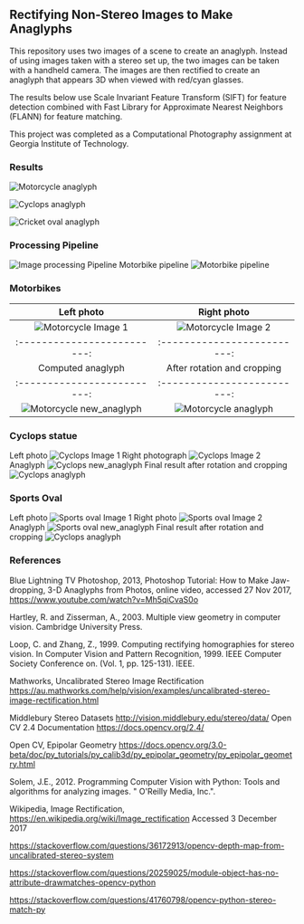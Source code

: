 ## Rectifying Non-Stereo Images to Make Anaglyphs

This repository uses two images of a scene to create an anaglyph.  Instead of using images taken with a stereo set up, the two images can be taken with a handheld camera.  The images are then rectified to create an anaglyph that appears 3D when viewed with red/cyan glasses.

The results below use Scale Invariant Feature Transform (SIFT) for feature detection combined with Fast Library for Approximate Nearest Neighbors (FLANN) for feature matching.

This project was completed as a Computational Photography assignment at Georgia Institute of Technology.

### Results
![Motorcycle anaglyph](images/final_cropped_images/cropped_motorbike.jpg "Motorcycle anaglyph")

![Cyclops anaglyph](images/final_cropped_images/cropped_cyclops.jpg "Cyclops anaglyph")

![Cricket oval anaglyph](images/final_cropped_images/cropped_oval.jpg "Cricket oval anaglyph")

### Processing Pipeline
![Image processing Pipeline](images/md/image_processing_pipeline.png "Image processing pipeline")
Motorbike pipeline
![Motorbike pipeline](images/md/motorbike_processing.png "Motorbike image processsing")




### Motorbikes

Left photo            |  Right photo
:-------------------------:|:-------------------------:
![Motorcycle Image 1](images/source/motorbike/image1_small.jpg "Motorcycle picture 1") | ![Motorcycle Image 2](images/source/motorbike/image2_small.jpg "Motorcycle picture 2") 
:-------------------------:|:-------------------------:
Computed anaglyph            |  After rotation and cropping
:-------------------------:|:-------------------------:
![Motorcycle new_anaglyph](images/output/motorbike/anaglyph_new.jpg "Motorcycle anaglyph") | ![Motorcycle anaglyph](images/final_cropped_images/cropped_motorbike.jpg "Motorcycle anaglyph")


### Cyclops statue
Left photo
![Cyclops Image 1](images/source/cyclops/image1_small.jpg "Cyclops picture 1")
Right photograph
![Cyclops Image 2](images/source/cyclops/image2_small.jpg "Cyclops picture 2")
Anaglyph
![Cyclops new_anaglyph](images/output/cyclops/anaglyph_new.jpg "Cyclops anaglyph")
Final result after rotation and cropping
![Cyclops anaglyph](images/final_cropped_images/cropped_cyclops.jpg "Cyclops anaglyph")

### Sports Oval
Left photo
![Sports oval Image 1](images/source/oval/image1_small.jpg "Oval picture 1")
Right photo
![Sports oval Image 2](images/source/oval/image2_small.jpg "Oval picture 2")
Anaglyph
![Sports oval new_anaglyph](images/output/oval/anaglyph_new.jpg "Oval anaglyph")
Final result after rotation and cropping
![Cyclops anaglyph](images/final_cropped_images/cropped_oval.jpg "Oval anaglyph")

### References

Blue Lightning TV Photoshop, 2013, Photoshop Tutorial: How to Make Jaw-dropping, 3-D Anaglyphs from Photos, online video, accessed 27 Nov 2017, https://www.youtube.com/watch?v=Mh5qiCvaS0o

Hartley, R. and Zisserman, A., 2003. Multiple view geometry in computer vision. Cambridge University Press.

Loop, C. and Zhang, Z., 1999. Computing rectifying homographies for stereo vision. In Computer Vision and Pattern Recognition, 1999. IEEE Computer Society Conference on. (Vol. 1, pp. 125-131). IEEE.

Mathworks, Uncalibrated Stereo Image Rectification https://au.mathworks.com/help/vision/examples/uncalibrated-stereo-image-rectification.html

Middlebury Stereo Datasets http://vision.middlebury.edu/stereo/data/
Open CV 2.4 Documentation https://docs.opencv.org/2.4/

Open CV, Epipolar Geometry
https://docs.opencv.org/3.0-beta/doc/py_tutorials/py_calib3d/py_epipolar_geometry/py_epipolar_geometry.html

Solem, J.E., 2012. Programming Computer Vision with Python: Tools and algorithms for analyzing images. " O'Reilly Media, Inc.".

Wikipedia, Image Rectification, https://en.wikipedia.org/wiki/Image_rectification  Accessed 3 December 2017

https://stackoverflow.com/questions/36172913/opencv-depth-map-from-uncalibrated-stereo-system

https://stackoverflow.com/questions/20259025/module-object-has-no-attribute-drawmatches-opencv-python

https://stackoverflow.com/questions/41760798/opencv-python-stereo-match-py